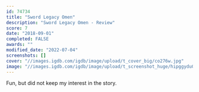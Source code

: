 ```yaml
---
id: 74734
title: "Sword Legacy Omen"
description: "Sword Legacy Omen - Review"
score: 7
date: "2018-09-01"
completed: FALSE
awards: ""
modified_date: "2022-07-04"
screenshots: []
cover: "//images.igdb.com/igdb/image/upload/t_cover_big/co276w.jpg"
image: "//images.igdb.com/igdb/image/upload/t_screenshot_huge/hipggydu07xslrm1p3dd.jpg"
---
```

Fun, but did not keep my interest in the story.